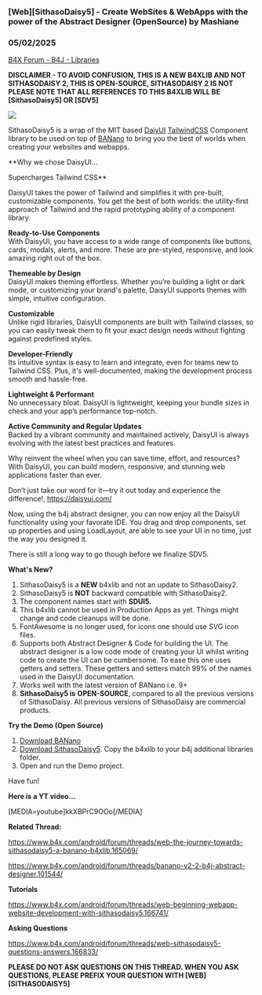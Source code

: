 ### [Web][SithasoDaisy5] - Create WebSites & WebApps with the power of the Abstract Designer (OpenSource) by Mashiane
### 05/02/2025
[B4X Forum - B4J - Libraries](https://www.b4x.com/android/forum/threads/165095/)

**DISCLAIMER - TO AVOID CONFUSION, THIS IS A NEW B4XLIB AND NOT SITHASODAISY 2, THIS IS OPEN-SOURCE, SITHASODAISY 2 IS NOT  
PLEASE NOTE THAT ALL REFERENCES TO THIS B4XLIB WILL BE [SithasoDaisy5] OR [SDV5]**

  
  
![](https://www.b4x.com/android/forum/attachments/160797)  
  
SithasoDaisy5 is a wrap of the MIT based [DaiyUI](https://daisyui.com) [TailwindCSS](https://tailwindcss.com/) Component library to be used on top of [BANano](https://www.b4x.com/android/forum/threads/web-banano-website-app-pwa-library-with-abstract-designer-support.99740/#content) to bring you the best of worlds when creating your websites and webapps.  
  
**Why we chose DaisyUI…  
  
Supercharges Tailwind CSS**  
  
DaisyUI takes the power of Tailwind and simplifies it with pre-built, customizable components. You get the best of both worlds: the utility-first approach of Tailwind and the rapid prototyping ability of a component library.  
  
**Ready-to-Use Components**  
With DaisyUI, you have access to a wide range of components like buttons, cards, modals, alerts, and more. These are pre-styled, responsive, and look amazing right out of the box.  
  
**Themeable by Design**  
DaisyUI makes theming effortless. Whether you’re building a light or dark mode, or customizing your brand's palette, DaisyUI supports themes with simple, intuitive configuration.  
  
**Customizable**  
Unlike rigid libraries, DaisyUI components are built with Tailwind classes, so you can easily tweak them to fit your exact design needs without fighting against predefined styles.  
  
**Developer-Friendly**  
Its intuitive syntax is easy to learn and integrate, even for teams new to Tailwind CSS. Plus, it's well-documented, making the development process smooth and hassle-free.  
  
**Lightweight & Performant**  
No unnecessary bloat. DaisyUI is lightweight, keeping your bundle sizes in check and your app’s performance top-notch.  
  
**Active Community and Regular Updates**  
Backed by a vibrant community and maintained actively, DaisyUI is always evolving with the latest best practices and features.  
  
Why reinvent the wheel when you can save time, effort, and resources? With DaisyUI, you can build modern, responsive, and stunning web applications faster than ever.  
  
Don’t just take our word for it—try it out today and experience the difference!, <https://daisyui.com/>  
  
Now, using the b4j abstract designer, you can now enjoy all the DaisyUI functionality using your favorate IDE. You drag and drop components, set up properties and using LoadLayout, are able to see your UI in no time, just the way you designed it.  
  
There is still a long way to go though before we finalize SDV5.  
  
**What's New?**  
  
1. SithasoDaisy5 is a **NEW** b4xlib and not an update to SithasoDaisy2.  
2. SithasoDaisy5 is **NOT** backward compatible with SithasoDaisy2.  
3. The component names start with **SDUI5.**  
4. This b4xlib cannot be used in Production Apps as yet. Things might change and code cleanups will be done.  
5. FontAwesome is no longer used, for icons one should use SVG icon files.  
6. Supports both Abstract Designer & Code for building the UI. The abstract designer is a low code mode of creating your UI whilst writing code to create the UI can be cumbersome. To ease this one uses getters and setters. These getters and setters match 99% of the names used in the DaisyUI documentation.  
7. Works well with the latest version of BANano i.e. 9+  
8. **SithasoDaisy5 is** **OPEN-SOURCE**, compared to all the previous versions of SithasoDaisy. All previous versions of SithasoDaisy are commercial products.  
  
**Try the Demo (Open Source)**  
  
1. [Download BANano](https://www.b4x.com/android/forum/threads/web-banano-website-app-pwa-library-with-abstract-designer-support.99740/#content)  
2. [Download SithasoDaisy5](https://github.com/Mashiane/SithasoDaisy5). Copy the b4xlib to your b4j additional libraries folder.  
3. Open and run the Demo project.  
  
Have fun!  
  
**Here is a YT video…**  
  
[MEDIA=youtube]kkXBPrC9OOo[/MEDIA]  
  
**Related Thread:**  
  
<https://www.b4x.com/android/forum/threads/web-the-journey-towards-sithasodaisy5-a-banano-b4xlib.165069/>  
  
<https://www.b4x.com/android/forum/threads/banano-v2-2-b4j-abstract-designer.101544/>  
  
  
**Tutorials**  
  
<https://www.b4x.com/android/forum/threads/web-beginning-webapp-website-development-with-sithasodaisy5.166741/>  
  
**Asking Questions**  
  
<https://www.b4x.com/android/forum/threads/web-sithasodaisy5-questions-answers.166833/>  
  
  

**PLEASE DO NOT ASK QUESTIONS ON THIS THREAD. WHEN YOU ASK QUESTIONS, PLEASE PREFIX YOUR QUESTION WITH [WEB][SITHASODAISY5]**